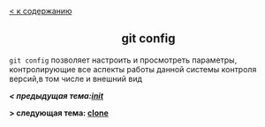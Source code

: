 <!DOCTYPE html>

[ < к содержанию](./readme.md)

<h2 align="center">git config</h2>

```git config``` позволяет настроить и просмотреть параметры, контролирующие все аспекты работы данной системы контроля версий,в том числе и внешний вид

___< предыдущая тема:[init](init.md)___

__> следующая тема: [clone](clone.md)__